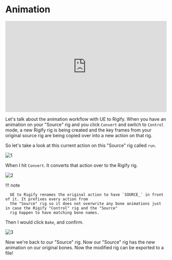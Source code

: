 # Animation

<div style="position: relative; width: 100%; height: 0; padding-bottom: 56.25%;">
<iframe src="https://www.youtube.com/embed/r3ORukeV_70" frameborder="0" allow="accelerometer; autoplay; clipboard-write; encrypted-media; gyroscope; picture-in-picture" allowfullscreen style="position: absolute; top: 0; left: 0; width: 100%; height: 100%;"></iframe>
</div>

Let's talk about the animation workflow with UE to Rigify. When you have an animation on your "Source" rig and you
click `Convert` and switch to `Control` mode, a new Rigify rig is being created and the key frames from your original
source rig are being copied over into a new action on that rig.


So let's take a look at this current action on this "Source" rig called `run`.

![1](./images/animation/1.jpg)

When I hit `Convert`. It converts that action over to the Rigify rig.

![2](./images/animation/2.jpg)

!!! note

      UE to Rigify renames the original action to have `SOURCE_` in front of it. It prefixes every action from
      the "Source" rig so it does not overwrite any bone animations just in case the Rigify "Control" rig and the "Source"
      rig happen to have matching bone names.   


Then I would click `Bake`, and confirm.

![3](./images/animation/3.jpg)

Now we're back to our "Source" rig. Now our "Source" rig has the new animation on our original bones. Now the
modified rig can be exported to a file!
